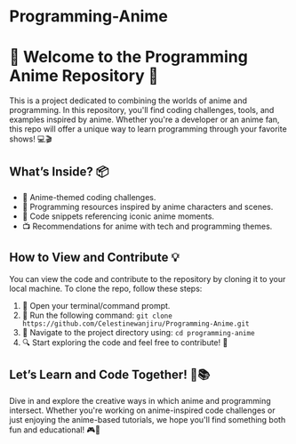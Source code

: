 # Programming-Anime

<h1>🎉 Welcome to the Programming Anime Repository 🎉</h1>
<p>
  This is a project dedicated to combining the worlds of anime and programming. In this repository, you'll find coding challenges, tools, and examples inspired by anime. Whether you're a developer or an anime fan, this repo will offer a unique way to learn programming through your favorite shows! 💻🎬
</p>

<h2>What’s Inside? 📦</h2>
<ul>
  <li>🐉 Anime-themed coding challenges.</li>
  <li>🎨 Programming resources inspired by anime characters and scenes.</li>
  <li>👾 Code snippets referencing iconic anime moments.</li>
  <li>📺 Recommendations for anime with tech and programming themes.</li>
</ul>

<h2>How to View and Contribute 💡</h2>
<p>
  You can view the code and contribute to the repository by cloning it to your local machine. To clone the repo, follow these steps:
</p>
<ol>
  <li>🔲 Open your terminal/command prompt.</li>
  <li>🚀 Run the following command:
    <code>git clone https://github.com/Celestinewanjiru/Programming-Anime.git</code>
  </li>
  <li>📂 Navigate to the project directory using:
    <code>cd programming-anime</code>
  </li>
  <li>🔍 Start exploring the code and feel free to contribute! 🤝</li>
</ol>

<h2>Let’s Learn and Code Together! 🤖📚</h2>
<p>
  Dive in and explore the creative ways in which anime and programming intersect. Whether you're working on anime-inspired code challenges or just enjoying the anime-based tutorials, we hope you'll find something both fun and educational! 🎮🎉
</p>

